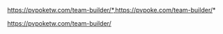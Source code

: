 https://pvpoketw.com/team-builder/*,https://pvpoke.com/team-builder/*


https://pvpoketw.com/team-builder/